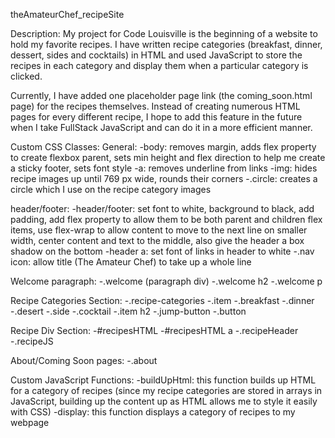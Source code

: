theAmateurChef_recipeSite


Description: 
My project for Code Louisville is the beginning of a website to hold my favorite recipes. I have written recipe categories (breakfast, dinner, dessert, sides and cocktails) in HTML and used JavaScript to store the recipes in each category and display them when a particular category is clicked. 

Currently, I have added one placeholder page link (the coming_soon.html page) for the recipes themselves. Instead of creating numerous HTML pages for every different recipe, I hope to add this feature in the future when I take FullStack JavaScript and can do it in a more efficient manner.

Custom CSS Classes: 
General: 
-body: removes margin, adds flex property to create flexbox parent, sets min height and flex direction to help me create a sticky footer, sets font style
-a: removes underline from links
-img: hides recipe images up until 769 px wide, rounds their corners
-.circle: creates a circle which I use on the recipe category images

header/footer: 
-header/footer: set font to white, background to black, add padding, add flex property to allow them to be both parent and children flex items, use flex-wrap to allow content to move to the next line on smaller width, center content and text to the middle, also give the header a box shadow on the bottom
-header a: set font of links in header to white
-.nav icon: allow title (The Amateur Chef) to take up a whole line

Welcome paragraph: 
-.welcome (paragraph div)
-.welcome h2
-.welcome p

Recipe Categories Section: 
-.recipe-categories
-.item 
-.breakfast
-.dinner
-.desert
-.side
-.cocktail
-.item h2
-.jump-button
-.button

Recipe Div Section: 
-#recipesHTML
-#recipesHTML a
-.recipeHeader
-.recipeJS 

About/Coming Soon pages: 
-.about

Custom JavaScript Functions: 
-buildUpHtml: this function builds up HTML for a category of recipes (since my recipe categories are stored in arrays in JavaScript, building up the content up as HTML allows me to style it easily with CSS)
-display: this function displays a category of recipes to my webpage
